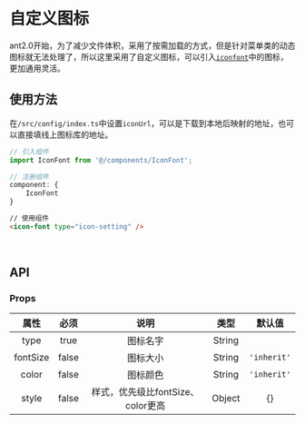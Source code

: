 # 自定义图标
ant2.0开始，为了减少文件体积，采用了按需加载的方式，但是针对菜单类的动态图标就无法处理了，所以这里采用了自定义图标，可以引入[`iconfont`](https://www.iconfont.cn/)中的图标，更加通用灵活。

## 使用方法
在`/src/config/index.ts`中设置`iconUrl`，可以是下载到本地后映射的地址，也可以直接填线上图标库的地址。
```js
// 引入组件
import IconFont from '@/components/IconFont';
```
```js
// 注册组件
component: {
    IconFont
}
```
```html
// 使用组件
<icon-font type="icon-setting" />
```
<br />

## API
### Props

属性|必须|说明|类型|默认值
:---:|:---:|:---:|:---:|:---:
type|true|图标名字|String|
fontSize|false|图标大小|String|`'inherit'`
color|false|图标颜色|String|`'inherit'`
style|false|样式，优先级比fontSize、color更高|Object|{}

